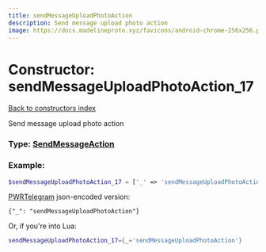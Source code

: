 ```yaml
---
title: sendMessageUploadPhotoAction
description: Send message upload photo action
image: https://docs.madelineproto.xyz/favicons/android-chrome-256x256.png
---
```

# Constructor: sendMessageUploadPhotoAction\_17  
[Back to constructors index](index.md)



Send message upload photo action




### Type: [SendMessageAction](../types/SendMessageAction.md)


### Example:

```php
$sendMessageUploadPhotoAction_17 = ['_' => 'sendMessageUploadPhotoAction'];
```  

[PWRTelegram](https://pwrtelegram.xyz) json-encoded version:

```
{"_": "sendMessageUploadPhotoAction"}
```


Or, if you're into Lua:

```lua
sendMessageUploadPhotoAction_17={_='sendMessageUploadPhotoAction'}

```


